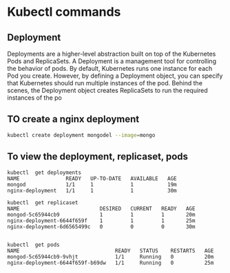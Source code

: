 # Kubectl commands


## Deployment 
Deployments are a higher-level abstraction built on top of the Kubernetes Pods and ReplicaSets.
A Deployment is a management tool for controlling the behavior of pods. By default, Kubernetes runs one instance for each Pod you create. However, by defining a Deployment object, you can specify that Kubernetes should run multiple instances of the pod. 
Behind the scenes, the Deployment object creates ReplicaSets to run the required instances of the po

## TO create a nginx deployment
```bash
kubectl create deployment mongodel --image=mongo
```
## To view the deployment, replicaset, pods
```
kubectl  get deployments
NAME               READY   UP-TO-DATE   AVAILABLE   AGE
mongod             1/1     1            1           19m
nginx-deployment   1/1     1            1           30m

kubectl  get replicaset
NAME                          DESIRED   CURRENT   READY   AGE
mongod-5c65944cb9             1         1         1       20m
nginx-deployment-6644f659f    1         1         1       25m
nginx-deployment-6d6565499c   0         0         0       30m


kubectl  get pods
NAME                               READY   STATUS    RESTARTS   AGE
mongod-5c65944cb9-9vhjt            1/1     Running   0          20m
nginx-deployment-6644f659f-b69dw   1/1     Running   0          25m
```
